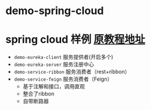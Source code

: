 # demo-spring-cloud
spring cloud 样例
[原教程地址](http://blog.csdn.net/forezp/article/details/70148833)
====

+ `demo-eureka-client` 服务提供者(开启多个)
+ `demo-eureka-server` 服务注册中心
+ `demo-service-ribbon` 服务消费者（rest+ribbon）
+ `demo-service-feign` 服务消费者（Feign）
  - 基于注解和接口，调用直观
  - 整合了ribbon
  - 自带断路器
